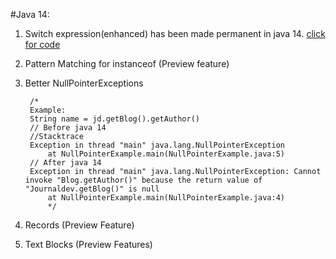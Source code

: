 #Java 14:

1. Switch expression(enhanced) has been made permanent in java 14. [click for code](https://github.com/Abrar535/Core-Java-Learning/blob/master/Java%2013/src/SwitchEnhancements/SwitchEnhancements.java)
2. Pattern Matching for instanceof (Preview feature)
3. Better NullPointerExceptions 

        /*
        Example: 
        String name = jd.getBlog().getAuthor()
        // Before java 14
        //Stacktrace
        Exception in thread "main" java.lang.NullPointerException
            at NullPointerExample.main(NullPointerExample.java:5)
        // After java 14
        Exception in thread "main" java.lang.NullPointerException: Cannot invoke "Blog.getAuthor()" because the return value of "Journaldev.getBlog()" is null
            at NullPointerExample.main(NullPointerExample.java:4)
            */
4. Records (Preview Feature)

5. Text Blocks (Preview Features)
